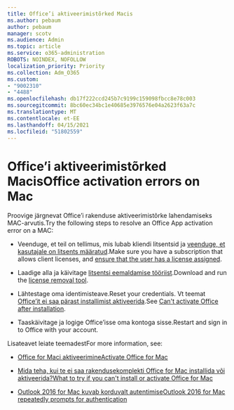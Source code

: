 ```yaml
---
title: Office’i aktiveerimistõrked Macis
ms.author: pebaum
author: pebaum
manager: scotv
ms.audience: Admin
ms.topic: article
ms.service: o365-administration
ROBOTS: NOINDEX, NOFOLLOW
localization_priority: Priority
ms.collection: Adm_O365
ms.custom:
- "9002310"
- "4488"
ms.openlocfilehash: db17f222ccd245b7c9199c159098fbcc8e78c003
ms.sourcegitcommit: 8bc60ec34bc1e40685e3976576e04a2623f63a7c
ms.translationtype: MT
ms.contentlocale: et-EE
ms.lasthandoff: 04/15/2021
ms.locfileid: "51802559"
---
```

# <a name="office-activation-errors-on-mac"></a><span data-ttu-id="ca64e-102">Office’i aktiveerimistõrked Macis</span><span class="sxs-lookup"><span data-stu-id="ca64e-102">Office activation errors on Mac</span></span>

<span data-ttu-id="ca64e-103">Proovige järgnevat Office’i rakenduse aktiveerimistõrke lahendamiseks MAC-arvutis.</span><span class="sxs-lookup"><span data-stu-id="ca64e-103">Try the following steps to resolve an Office App activation error on a MAC:</span></span>

- <span data-ttu-id="ca64e-104">Veenduge, et teil on tellimus, mis lubab kliendi litsentsid ja [veenduge, et kasutajale on litsents määratud](https://docs.microsoft.com/microsoft-365/admin/add-users/add-users).</span><span class="sxs-lookup"><span data-stu-id="ca64e-104">Make sure you have a subscription that allows client licenses, and [ensure that the user has a license assigned](https://docs.microsoft.com/microsoft-365/admin/add-users/add-users).</span></span>

- <span data-ttu-id="ca64e-105">Laadige alla ja käivitage [litsentsi eemaldamise tööriist](https://support.office.com/article/how-to-remove-office-license-files-on-a-mac-b032c0f6-a431-4dad-83a9-6b727c03b193).</span><span class="sxs-lookup"><span data-stu-id="ca64e-105">Download and run the [license removal tool](https://support.office.com/article/how-to-remove-office-license-files-on-a-mac-b032c0f6-a431-4dad-83a9-6b727c03b193).</span></span>

- <span data-ttu-id="ca64e-106">Lähtestage oma identimisteave.</span><span class="sxs-lookup"><span data-stu-id="ca64e-106">Reset your credentials.</span></span> <span data-ttu-id="ca64e-107">Vt teemat [Office’it ei saa pärast installimist aktiveerida](https://support.office.com/article/5efba2b4-b1e6-4e5f-bf3c-6ab945d03dea#bkmk_cantactivate).</span><span class="sxs-lookup"><span data-stu-id="ca64e-107">See [Can't activate Office after installation](https://support.office.com/article/5efba2b4-b1e6-4e5f-bf3c-6ab945d03dea#bkmk_cantactivate).</span></span>

- <span data-ttu-id="ca64e-108">Taaskäivitage ja logige Office’isse oma kontoga sisse.</span><span class="sxs-lookup"><span data-stu-id="ca64e-108">Restart and sign in to Office with your account.</span></span>

<span data-ttu-id="ca64e-109">Lisateavet leiate teemadest</span><span class="sxs-lookup"><span data-stu-id="ca64e-109">For more information, see:</span></span>

- [<span data-ttu-id="ca64e-110">Office for Maci aktiveerimine</span><span class="sxs-lookup"><span data-stu-id="ca64e-110">Activate Office for Mac</span></span>](https://support.office.com/article/activate-office-for-mac-7f6646b1-bb14-422a-9ad4-a53410fcefb2)

- [<span data-ttu-id="ca64e-111">Mida teha, kui te ei saa rakendusekomplekti Office for Mac installida või aktiveerida?</span><span class="sxs-lookup"><span data-stu-id="ca64e-111">What to try if you can't install or activate Office for Mac</span></span>](https://support.office.com/article/5efba2b4-b1e6-4e5f-bf3c-6ab945d03dea#picktab=activation)

- [<span data-ttu-id="ca64e-112">Outlook 2016 for Mac kuvab korduvalt autentimise</span><span class="sxs-lookup"><span data-stu-id="ca64e-112">Outlook 2016 for Mac repeatedly prompts for authentication</span></span>](https://docs.microsoft.com/outlook/troubleshoot/sign-in/repeated-prompts-authentication)
